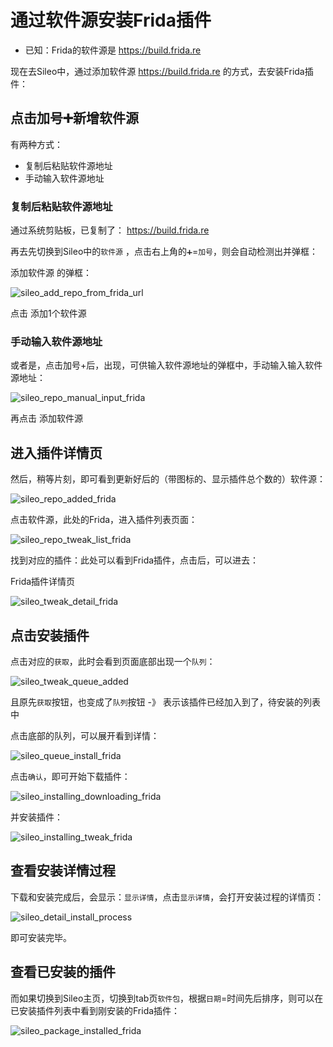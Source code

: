 # 通过软件源安装Frida插件

* 已知：Frida的软件源是 https://build.frida.re

现在去Sileo中，通过添加软件源 https://build.frida.re 的方式，去安装Frida插件：

## 点击加号➕新增软件源

有两种方式：

* 复制后粘贴软件源地址
* 手动输入软件源地址

### 复制后粘贴软件源地址

通过系统剪贴板，已复制了： https://build.frida.re

再去先切换到Sileo中的`软件源` ，点击右上角的`➕`=`加号`，则会自动检测出并弹框：

添加软件源 的弹框：

![sileo_add_repo_from_frida_url](../../../assets/img/sileo_add_repo_from_frida_url.png)

点击 添加1个软件源

### 手动输入软件源地址

或者是，点击加号+后，出现，可供输入软件源地址的弹框中，手动输入输入软件源地址：

![sileo_repo_manual_input_frida](../../../assets/img/sileo_repo_manual_input_frida.png)

再点击 添加软件源

## 进入插件详情页

然后，稍等片刻，即可看到更新好后的（带图标的、显示插件总个数的）软件源：

![sileo_repo_added_frida](../../../assets/img/sileo_repo_added_frida.png)

点击软件源，此处的Frida，进入插件列表页面：

![sileo_repo_tweak_list_frida](../../../assets/img/sileo_repo_tweak_list_frida.png)

找到对应的插件：此处可以看到Frida插件，点击后，可以进去：

Frida插件详情页

![sileo_tweak_detail_frida](../../../assets/img/sileo_tweak_detail_frida.png)

## 点击安装插件

点击对应的`获取`，此时会看到页面底部出现一个`队列`：

![sileo_tweak_queue_added](../../../assets/img/sileo_tweak_queue_added.png)

且原先`获取`按钮，也变成了`队列`按钮 -》 表示该插件已经加入到了，待安装的列表中

点击底部的队列，可以展开看到详情：

![sileo_queue_install_frida](../../../assets/img/sileo_queue_install_frida.png)

点击`确认`，即可开始下载插件：

![sileo_installing_downloading_frida](../../../assets/img/sileo_installing_downloading_frida.png)

并安装插件：

![sileo_installing_tweak_frida](../../../assets/img/sileo_installing_tweak_frida.png)

## 查看安装详情过程

下载和安装完成后，会显示：`显示详情`，点击`显示详情`，会打开安装过程的详情页：

![sileo_detail_install_process](../../../assets/img/sileo_detail_install_process.png)

即可安装完毕。

## 查看已安装的插件

而如果切换到Sileo主页，切换到tab页`软件包`，根据`日期`=时间先后排序，则可以在已安装插件列表中看到刚安装的Frida插件：

![sileo_package_installed_frida](../../../assets/img/sileo_package_installed_frida.png)
